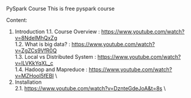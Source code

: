 PySpark Course
This is free pyspark course

Content:
  1. Introduction 
    1.1. Course Overview : https://www.youtube.com/watch?v=8NdeIMhQxZg \
    1.2. What is big data? : https://www.youtube.com/watch?v=ZgZCs9VfR0Q \
    1.3. Local vs Distributed System : https://www.youtube.com/watch?v=lLVKkYqXL_c \
    1.4. Hadoop and Mapreduce : https://www.youtube.com/watch?v=MZHooI5fEBI \
  2. Installation\
    2.1. https://www.youtube.com/watch?v=DznteGdeJoA&t=8s \
